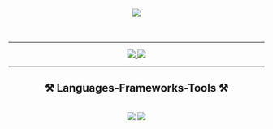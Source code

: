 <h1 align="center">
    <img src="https://readme-typing-svg.herokuapp.com/?font=Righteous&size=35&center=true&vCenter=true&width=500&height=70&duration=4000&lines=Hi+There!+👋;+I'm+Mohammed+Anaz!;" />
</h1>


<br/>

<hr/>


 
<div align="center"> 
  <a href="mailto:mohammedanaz@gmial.com">
    <img src="https://img.shields.io/badge/Gmail-333333?style=for-the-badge&logo=gmail&logoColor=red" />
  </a>
  <a href="https://www.linkedin.com/in/mohammed-anaz-b2269b24/" target="_blank">
    <img src="https://img.shields.io/badge/LinkedIn-0077B5?style=for-the-badge&logo=linkedin&logoColor=white" target="_blank" />
  </a>
</div>

 <hr/>
 
<h2 align="center">⚒️ Languages-Frameworks-Tools ⚒️</h2>
<br/>
<div align="center">
    <img src="https://skillicons.dev/icons?i=react,django,bootstrap,html,css,vscode,github,git,figma,tailwind,postman,vercel,redux" />
    <img src="https://skillicons.dev/icons?i=python,javascript,java,postgresql" /><br>
</div>

<br/>



<div align="center">


<br/>
